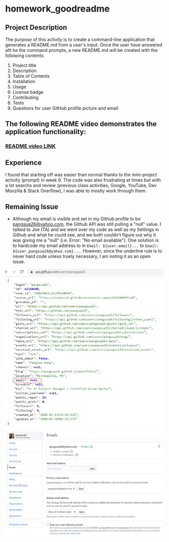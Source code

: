 # homework_goodreadme

## Project Description
The purpose of this activity is to create a command-line application that generates a README.md from a user's input. Once the user have answered allt he the command prompts, a new README.md will be created with the following contents:
1. Project title
2. Description
3. Table of Contents
4. Installation
5. Usage
6. License badge
7. Contributing
8. Tests
9. Questions for user GitHub profile picture and email

## The following README video demonstrates the application functionality:
### [README video LINK](https://drive.google.com/file/d/1ClXcoFjEhhJ2bfGzG5zg0JE9noO_A6jg/view)

## Experience
I found that starting off was easier than normal thanks to the mini-project activity (prompt) in week 9. The code was also frustrating at times but with a lot searchs and review (previous class activities, Google, YouTube, Dev Moxzilla & Stack Overflow), I was able to mostly work through them.

## Remaining Issue
* Although my email is visible and set in my Github profile to be pangsua26@yahoo.com, the Github API was still pulling a "null" value. I talked to Joe (TA) and we went over my code as well as my Settings in Github and what he could see, and we both couldn't figure out why it was giving me a "null" (i.e. Error: "No email available"). One solution is to hardcode my email address to in `Email: ${user.email}...` to `Email: ${user.pangsua26@yahoo.com}...`. However, since the underline rule is to never hard code unless truely necessary, I am noting it as an open issue.

![Github API](./assets/githubApiEmail.png) ![Github Email Settings](./assets/githubEmail.png)
